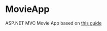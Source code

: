 # MovieApp
ASP.NET MVC Movie App based on [this guide](http://www.asp.net/mvc/overview/getting-started/introduction/getting-started)
